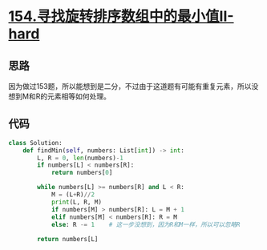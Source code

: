 # [154.寻找旋转排序数组中的最小值II-hard](https://leetcode-cn.com/problems/find-minimum-in-rotated-sorted-array-ii/)

## 思路
因为做过153题，所以能想到是二分，不过由于这道题有可能有重复元素，所以没想到M和R的元素相等如何处理。

## 代码
```python
class Solution:
    def findMin(self, numbers: List[int]) -> int:
        L, R = 0, len(numbers)-1 
        if numbers[L] < numbers[R]:
            return numbers[0]

        while numbers[L] >= numbers[R] and L < R:
            M = (L+R)//2
            print(L, R, M)
            if numbers[M] > numbers[R]: L = M + 1
            elif numbers[M] < numbers[R]: R = M
            else: R -= 1    # 这一步没想到，因为R和M一样，所以可以忽略R
        
        return numbers[L]
```